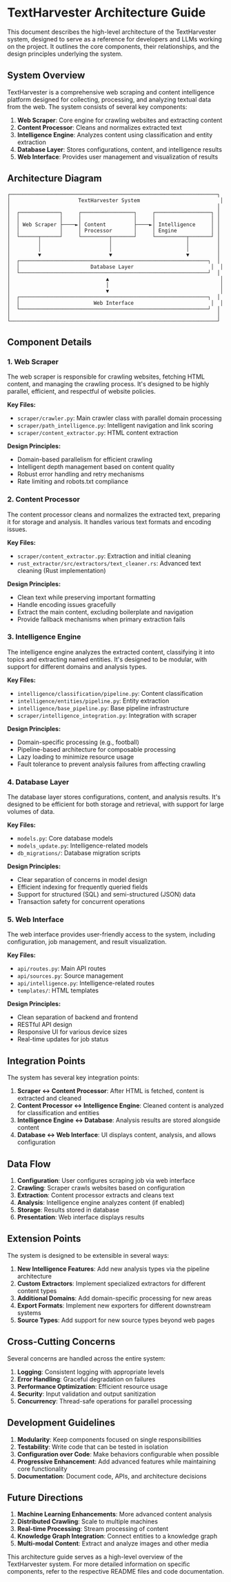 # TextHarvester Architecture Guide

This document describes the high-level architecture of the TextHarvester system, designed to serve as a reference for developers and LLMs working on the project. It outlines the core components, their relationships, and the design principles underlying the system.

## System Overview

TextHarvester is a comprehensive web scraping and content intelligence platform designed for collecting, processing, and analyzing textual data from the web. The system consists of several key components:

1. **Web Scraper**: Core engine for crawling websites and extracting content
2. **Content Processor**: Cleans and normalizes extracted text
3. **Intelligence Engine**: Analyzes content using classification and entity extraction
4. **Database Layer**: Stores configurations, content, and intelligence results
5. **Web Interface**: Provides user management and visualization of results

## Architecture Diagram

```
┌───────────────────────────────────────────────────────────────────┐
│                      TextHarvester System                          │
│                                                                   │
│  ┌─────────────┐     ┌─────────────────┐     ┌──────────────────┐ │
│  │             │     │                 │     │                  │ │
│  │ Web Scraper ├────►│ Content         ├────►│ Intelligence     │ │
│  │             │     │ Processor       │     │ Engine           │ │
│  └──────┬──────┘     └─────────┬───────┘     └──────────┬───────┘ │
│         │                      │                        │         │
│         │                      │                        │         │
│         ▼                      ▼                        ▼         │
│  ┌─────────────────────────────────────────────────────────────┐  │
│  │                       Database Layer                         │  │
│  └─────────────────────────────────────────────────────────────┘  │
│                               ▲                                    │
│                               │                                    │
│                               ▼                                    │
│  ┌─────────────────────────────────────────────────────────────┐  │
│  │                        Web Interface                         │  │
│  └─────────────────────────────────────────────────────────────┘  │
│                                                                   │
└───────────────────────────────────────────────────────────────────┘
```

## Component Details

### 1. Web Scraper

The web scraper is responsible for crawling websites, fetching HTML content, and managing the crawling process. It's designed to be highly parallel, efficient, and respectful of website policies.

**Key Files:**
- `scraper/crawler.py`: Main crawler class with parallel domain processing
- `scraper/path_intelligence.py`: Intelligent navigation and link scoring
- `scraper/content_extractor.py`: HTML content extraction

**Design Principles:**
- Domain-based parallelism for efficient crawling
- Intelligent depth management based on content quality
- Robust error handling and retry mechanisms
- Rate limiting and robots.txt compliance

### 2. Content Processor

The content processor cleans and normalizes the extracted text, preparing it for storage and analysis. It handles various text formats and encoding issues.

**Key Files:**
- `scraper/content_extractor.py`: Extraction and initial cleaning
- `rust_extractor/src/extractors/text_cleaner.rs`: Advanced text cleaning (Rust implementation)

**Design Principles:**
- Clean text while preserving important formatting
- Handle encoding issues gracefully
- Extract the main content, excluding boilerplate and navigation
- Provide fallback mechanisms when primary extraction fails

### 3. Intelligence Engine

The intelligence engine analyzes the extracted content, classifying it into topics and extracting named entities. It's designed to be modular, with support for different domains and analysis types.

**Key Files:**
- `intelligence/classification/pipeline.py`: Content classification
- `intelligence/entities/pipeline.py`: Entity extraction
- `intelligence/base_pipeline.py`: Base pipeline infrastructure
- `scraper/intelligence_integration.py`: Integration with scraper

**Design Principles:**
- Domain-specific processing (e.g., football)
- Pipeline-based architecture for composable processing
- Lazy loading to minimize resource usage
- Fault tolerance to prevent analysis failures from affecting crawling

### 4. Database Layer

The database layer stores configurations, content, and analysis results. It's designed to be efficient for both storage and retrieval, with support for large volumes of data.

**Key Files:**
- `models.py`: Core database models
- `models_update.py`: Intelligence-related models
- `db_migrations/`: Database migration scripts

**Design Principles:**
- Clear separation of concerns in model design
- Efficient indexing for frequently queried fields
- Support for structured (SQL) and semi-structured (JSON) data
- Transaction safety for concurrent operations

### 5. Web Interface

The web interface provides user-friendly access to the system, including configuration, job management, and result visualization.

**Key Files:**
- `api/routes.py`: Main API routes
- `api/sources.py`: Source management
- `api/intelligence.py`: Intelligence-related routes
- `templates/`: HTML templates

**Design Principles:**
- Clean separation of backend and frontend
- RESTful API design
- Responsive UI for various device sizes
- Real-time updates for job status

## Integration Points

The system has several key integration points:

1. **Scraper ↔ Content Processor**: After HTML is fetched, content is extracted and cleaned
2. **Content Processor ↔ Intelligence Engine**: Cleaned content is analyzed for classification and entities
3. **Intelligence Engine ↔ Database**: Analysis results are stored alongside content
4. **Database ↔ Web Interface**: UI displays content, analysis, and allows configuration

## Data Flow

1. **Configuration**: User configures scraping job via web interface
2. **Crawling**: Scraper crawls websites based on configuration
3. **Extraction**: Content processor extracts and cleans text
4. **Analysis**: Intelligence engine analyzes content (if enabled)
5. **Storage**: Results stored in database
6. **Presentation**: Web interface displays results

## Extension Points

The system is designed to be extensible in several ways:

1. **New Intelligence Features**: Add new analysis types via the pipeline architecture
2. **Custom Extractors**: Implement specialized extractors for different content types
3. **Additional Domains**: Add domain-specific processing for new areas
4. **Export Formats**: Implement new exporters for different downstream systems
5. **Source Types**: Add support for new source types beyond web pages

## Cross-Cutting Concerns

Several concerns are handled across the entire system:

1. **Logging**: Consistent logging with appropriate levels
2. **Error Handling**: Graceful degradation on failures
3. **Performance Optimization**: Efficient resource usage
4. **Security**: Input validation and output sanitization
5. **Concurrency**: Thread-safe operations for parallel processing

## Development Guidelines

1. **Modularity**: Keep components focused on single responsibilities
2. **Testability**: Write code that can be tested in isolation
3. **Configuration over Code**: Make behaviors configurable when possible
4. **Progressive Enhancement**: Add advanced features while maintaining core functionality
5. **Documentation**: Document code, APIs, and architecture decisions

## Future Directions

1. **Machine Learning Enhancements**: More advanced content analysis
2. **Distributed Crawling**: Scale to multiple machines
3. **Real-time Processing**: Stream processing of content
4. **Knowledge Graph Integration**: Connect entities to a knowledge graph
5. **Multi-modal Content**: Extract and analyze images and other media

This architecture guide serves as a high-level overview of the TextHarvester system. For more detailed information on specific components, refer to the respective README files and code documentation.
